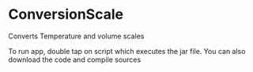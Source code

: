 # ConversionScale
Converts Temperature and volume scales

To run app, double tap on script which executes the jar file.
You can also download the code and compile sources
